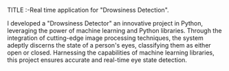 TITLE :-Real time application for "Drowsiness Detection".


I developed a  "Drowsiness Detector"  an innovative project in Python, leveraging the power of machine learning and Python libraries. Through the integration of cutting-edge image processing techniques, the system adeptly discerns the state of a person's eyes, classifying them as either open or closed. Harnessing the capabilities of machine learning libraries, this project ensures accurate and real-time eye state detection.

